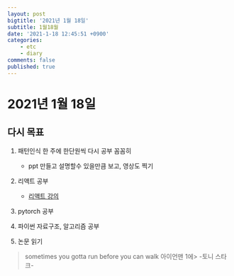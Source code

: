 ```yaml
---
layout: post
bigtitle: '2021년 1월 18일'
subtitle: 1월18월
date: '2021-1-18 12:45:51 +0900'
categories:
    - etc
    - diary
comments: false
published: true
---
```


# 2021년 1월 18일

## 다시 목표

1. 패턴인식 한 주에 한단원씩 다시 공부 꼼꼼히
    + ppt 만들고 설명할수 있을만큼 보고, 영상도 찍기

2. 리액트 공부
    + [리액트 강의](https://www.inflearn.com/users/113211)

3. pytorch 공부

4. 파이썬 자료구조, 알고리즘 공부

5. 논문 읽기


> sometimes you gotta run before you can walk
> 아이언맨 1에> -토니 스타크-

